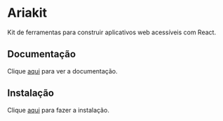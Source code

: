 # Ariakit

Kit de ferramentas para construir aplicativos web acessíveis com React.

## Documentação

Clique [aqui](https://github.com/ariakit/ariakit) para ver a documentação.

## Instalação

Clique [aqui](https://www.npmjs.com/package/@ariakit/react) para fazer a instalação.